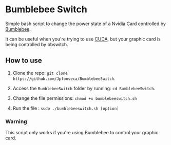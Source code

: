 # Bumblebee Switch
Simple bash script to change the power state of a Nvidia Card controlled by [Bumblebee](https://github.com/Bumblebee-Project/Bumblebee).

It can be useful when you're trying to use [CUDA](https://developer.nvidia.com/cuda-zone), but your graphic card is being controlled by bbswitch.


## How to use

1. Clone the repo: `git clone https://github.com/Jpfonseca/BumblebeeSwitch`.

2. Access the `BumblebeeSwitch` folder by running: `cd BumblebeeSwitch`.

3. Change the file permissions: `chmod +x bumblebeeswitch.sh`

3. Run the file : `sudo ./bumblebeeswitch.sh [option]`




### Warning 
This script only works if you're using Bumblebee to control your graphic card.
